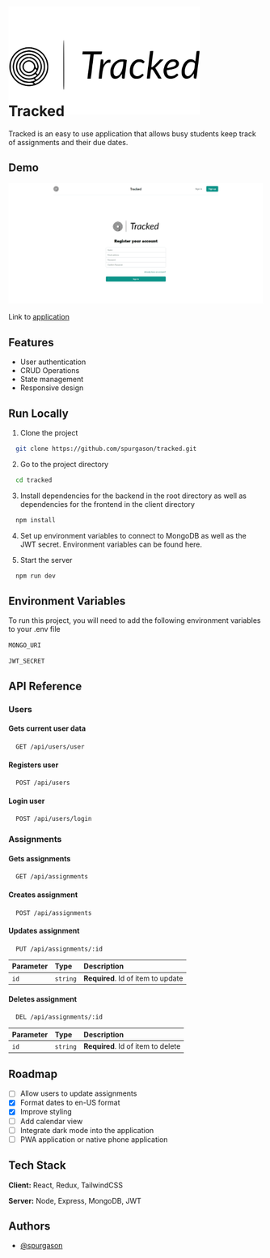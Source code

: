 <div align="center" style="background-color: white; height: 150px; width: 75%;">
  <img src="client/src/assets/images/Logo-Name.svg" width="400"/>
</div>

# Tracked

Tracked is an easy to use application that allows busy students keep track of assignments and their due dates.

## Demo

![Demo](/client/src/assets/docs/Animation.gif)

Link to [application](https://assignmenttracked.herokuapp.com/login)

## Features

- User authentication
- CRUD Operations
- State management
- Responsive design

## Run Locally

1. Clone the project

```bash
  git clone https://github.com/spurgason/tracked.git
```

2. Go to the project directory

```bash
  cd tracked
```

3. Install dependencies for the backend in the root directory as well as dependencies for the frontend in the client directory

```bash
  npm install
```

4. Set up environment variables to connect to MongoDB as well as the JWT secret. Environment
   variables can be found here.

5. Start the server

```bash
  npm run dev
```

## Environment Variables

To run this project, you will need to add the following environment variables to your .env file

`MONGO_URI`

`JWT_SECRET`

## API Reference

### Users

#### Gets current user data

```http
  GET /api/users/user
```

#### Registers user

```http
  POST /api/users
```

#### Login user

```http
  POST /api/users/login
```

### Assignments

#### Gets assignments

```http
  GET /api/assignments
```

#### Creates assignment

```http
  POST /api/assignments
```

#### Updates assignment

```http
  PUT /api/assignments/:id
```

| Parameter | Type     | Description                        |
| :-------- | :------- | :--------------------------------- |
| `id`      | `string` | **Required**. Id of item to update |

#### Deletes assignment

```http
  DEL /api/assignments/:id
```

| Parameter | Type     | Description                        |
| :-------- | :------- | :--------------------------------- |
| `id`      | `string` | **Required**. Id of item to delete |

## Roadmap

- [ ] Allow users to update assignments
- [x] Format dates to en-US format
- [x] Improve styling
- [ ] Add calendar view
- [ ] Integrate dark mode into the application
- [ ] PWA application or native phone application

## Tech Stack

**Client:** React, Redux, TailwindCSS

**Server:** Node, Express, MongoDB, JWT

## Authors

- [@spurgason](https://github.com/spurgason)
